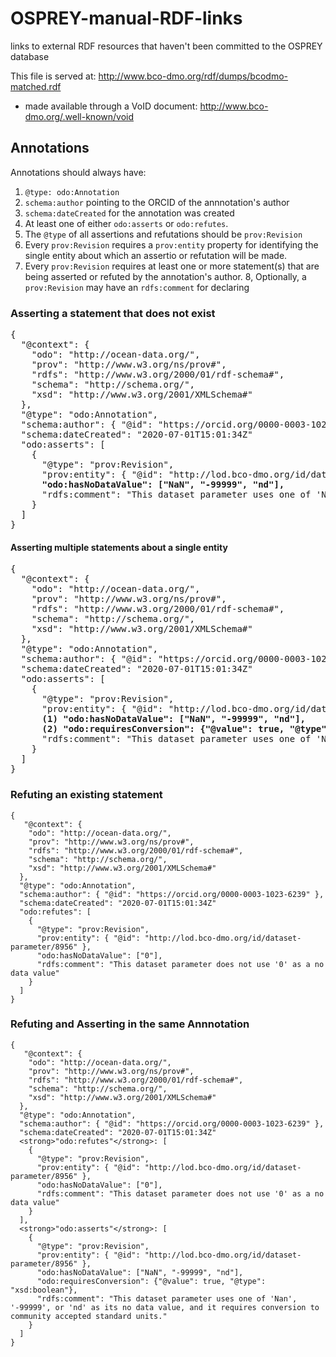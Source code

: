 # OSPREY-manual-RDF-links
links to external RDF resources that haven't been committed to the OSPREY database

This file is served at: http://www.bco-dmo.org/rdf/dumps/bcodmo-matched.rdf
* made available through a VoID document: http://www.bco-dmo.org/.well-known/void

## Annotations

Annotations should always have:

1. `@type: odo:Annotation`
2. `schema:author` pointing to the ORCID of the annnotation's author
3. `schema:dateCreated` for the annotation was created
4. At least one of either `odo:asserts` or `odo:refutes`.
5. The `@type` of all assertions and refutations should be `prov:Revision`
6. Every `prov:Revision` requires a `prov:entity` property for identifying the single entity about which an assertio or refutation will be made.
7. Every `prov:Revision` requires at least one or more statement(s) that are being asserted or refuted by the annotation's author.
8, Optionally, a `prov:Revision` may have an `rdfs:comment` for declaring 

### Asserting a statement that does not exist

<pre>
{
  "@context": {
    "odo": "http://ocean-data.org/",
    "prov": "http://www.w3.org/ns/prov#",
    "rdfs": "http://www.w3.org/2000/01/rdf-schema#",
    "schema": "http://schema.org/",
    "xsd": "http://www.w3.org/2001/XMLSchema#"
  },
  "@type": "odo:Annotation",
  "schema:author": { "@id": "https://orcid.org/0000-0003-1023-6239" },
  "schema:dateCreated": "2020-07-01T15:01:34Z"
  "odo:asserts": [
    {
      "@type": "prov:Revision",
      "prov:entity": { "@id": "http://lod.bco-dmo.org/id/dataset-parameter/8956" },
      <strong>"odo:hasNoDataValue": ["NaN", "-99999", "nd"],</strong>
      "rdfs:comment": "This dataset parameter uses one of 'Nan', '-99999', or 'nd' as its no data value"
    }
  ]
}
</pre>

#### Asserting multiple statements about a single entity

<pre>
{
  "@context": {
    "odo": "http://ocean-data.org/",
    "prov": "http://www.w3.org/ns/prov#",
    "rdfs": "http://www.w3.org/2000/01/rdf-schema#",
    "schema": "http://schema.org/",
    "xsd": "http://www.w3.org/2001/XMLSchema#"
  },
  "@type": "odo:Annotation",
  "schema:author": { "@id": "https://orcid.org/0000-0003-1023-6239" },
  "schema:dateCreated": "2020-07-01T15:01:34Z"
  "odo:asserts": [
    {
      "@type": "prov:Revision",
      "prov:entity": { "@id": "http://lod.bco-dmo.org/id/dataset-parameter/8956" },
      <strong>(1) "odo:hasNoDataValue": ["NaN", "-99999", "nd"],
      (2) "odo:requiresConversion": {"@value": true, "@type": "xsd:boolean"}</strong>,
      "rdfs:comment": "This dataset parameter uses one of 'Nan', '-99999', or 'nd' as its no data value, and it requires conversion to community accepted standard units."
    }
  ]
}
</pre>

### Refuting an existing statement

```
{
   "@context": {
    "odo": "http://ocean-data.org/",
    "prov": "http://www.w3.org/ns/prov#",
    "rdfs": "http://www.w3.org/2000/01/rdf-schema#",
    "schema": "http://schema.org/",
    "xsd": "http://www.w3.org/2001/XMLSchema#"
  },
  "@type": "odo:Annotation",
  "schema:author": { "@id": "https://orcid.org/0000-0003-1023-6239" },
  "schema:dateCreated": "2020-07-01T15:01:34Z"
  "odo:refutes": [
    {
      "@type": "prov:Revision",
      "prov:entity": { "@id": "http://lod.bco-dmo.org/id/dataset-parameter/8956" },
      "odo:hasNoDataValue": ["0"],
      "rdfs:comment": "This dataset parameter does not use '0' as a no data value"
    }
  ]
}
```

### Refuting and Asserting in the same Annnotation

```
{
   "@context": {
    "odo": "http://ocean-data.org/",
    "prov": "http://www.w3.org/ns/prov#",
    "rdfs": "http://www.w3.org/2000/01/rdf-schema#",
    "schema": "http://schema.org/",
    "xsd": "http://www.w3.org/2001/XMLSchema#"
  },
  "@type": "odo:Annotation",
  "schema:author": { "@id": "https://orcid.org/0000-0003-1023-6239" },
  "schema:dateCreated": "2020-07-01T15:01:34Z"
  <strong>"odo:refutes"</strong>: [
    {
      "@type": "prov:Revision",
      "prov:entity": { "@id": "http://lod.bco-dmo.org/id/dataset-parameter/8956" },
      "odo:hasNoDataValue": ["0"],
      "rdfs:comment": "This dataset parameter does not use '0' as a no data value"
    }
  ],
  <strong>"odo:asserts"</strong>: [
    {
      "@type": "prov:Revision",
      "prov:entity": { "@id": "http://lod.bco-dmo.org/id/dataset-parameter/8956" },
      "odo:hasNoDataValue": ["NaN", "-99999", "nd"],
      "odo:requiresConversion": {"@value": true, "@type": "xsd:boolean"},
      "rdfs:comment": "This dataset parameter uses one of 'Nan', '-99999', or 'nd' as its no data value, and it requires conversion to community accepted standard units."
    }
  ]
}
```
